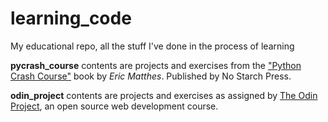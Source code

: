 # learning_code 

My educational repo, all the stuff I've done in the process of learning

**pycrash_course** contents are projects and exercises from the ["Python Crash Course"](https://nostarch.com/python-crash-course-3rd-edition 'Python Crash Course 3rd Ed Book') book by *Eric Matthes*. Published by No Starch Press.

**odin_project** contents are projects and exercises as assigned by [The Odin Project](https://theodinproject.com 'The Odin Poject'), an open source web development course.
